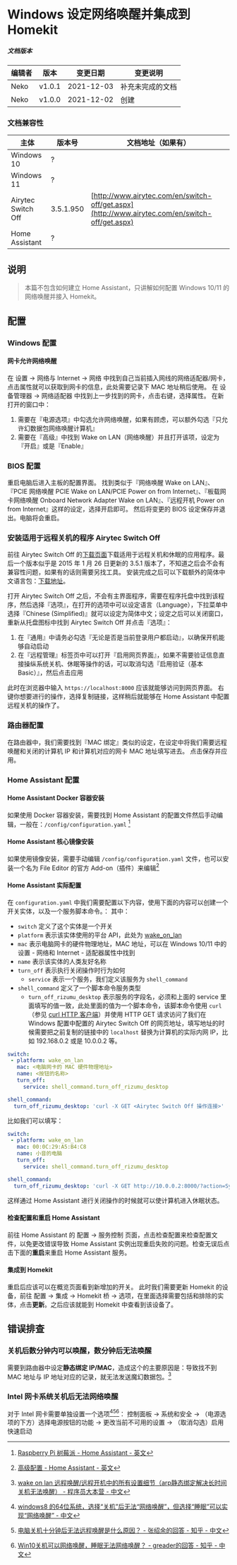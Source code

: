 # Windows 设定网络唤醒并集成到 Homekit

##### 文档版本

| 编辑者 | 版本 | 变更日期 | 变更说明 |
| ----- | --- | ------- | ------- |
| Neko | v1.0.1 | 2021-12-03 | 补充未完成的文档 |
| Neko | v1.0.0 | 2021-12-02 | 创建 |

### 文档兼容性

| 主体 | 版本号 | 文档地址（如果有） |
| -- | -- | -- |
| Windows 10 | ? |  |
| Windows 11 | ? |  |
| Airytec Switch Off | 3.5.1.950 | [http://www.airytec.com/en/switch-off/get.aspx](http://www.airytec.com/en/switch-off/get.aspx) |
| Home Assistant | ? |  |

## 说明

> 本篇不包含如何建立 Home Assistant，只讲解如何配置 Windows 10/11 的网络唤醒并接入 Homekit。

## 配置

### Windows 配置

#### 网卡允许网络唤醒

在 设置 -> 网络与 Internet -> 网络 中找到自己当前插入网线的网络适配器/网卡，点击属性就可以获取到网卡的信息，此处需要记录下 MAC 地址稍后使用。
在 设备管理器 -> 网络适配器 中找到上一步找到的网卡，点击右键，选择属性。
在新打开的窗口中：

1. 需要在『电源选项』中勾选允许网络唤醒，如果有顾虑，可以额外勾选『只允许幻数据包网络唤醒计算机』
2. 需要在『高级』中找到 Wake on LAN（网络唤醒）并且打开该项，设定为『开启』或是『Enable』

### BIOS 配置

重启电脑后进入主板的配置界面。
找到类似于『网络唤醒 Wake on LAN』、『PCIE 网络唤醒 PCIE Wake on LAN/PCIE Power on from Internet』、『板载网卡网络唤醒 Onboard Network Adapter Wake on LAN』、『远程开机 Power on from Internet』这样的设定，选择开启即可。
然后将变更的 BIOS 设定保存并退出。电脑将会重启。

### 安装适用于远程关机的程序 Airytec Switch Off

前往 Airytec Switch Off 的[下载页面](http://www.airytec.com/en/switch-off/get.aspx)下载适用于远程关机和休眠的应用程序。最后一个版本似乎是 2015 年 1 月 26 日更新的 3.5.1 版本了，不知道之后会不会有兼容性问题，如果有的话则需要另找工具。
安装完成之后可以下载额外的简体中文语言包：[下载地址](http://lsls.airytec.com/files/translations/224/zh-CN.lng)。

打开 Airytec Switch Off 之后，不会有主界面程序，需要在程序托盘中找到该程序，然后选择『选项』，在打开的选项中可以设定语言（Language），下拉菜单中选择『Chinese (Simplified)』就可以设定为简体中文；设定之后可以关闭窗口，重新从托盘图标中找到 Airytec Switch Off 并点击『选项』：

1. 在『通用』中请务必勾选『无论是否是当前登录用户都启动』，以确保开机能够自动启动
2. 在『远程管理』标签页中可以打开『启用网页界面』，如果不需要验证信息直接操纵系统关机、休眠等操作的话，可以取消勾选『启用验证（基本 Basic）』，然后点击应用

此时在浏览器中输入 `https://localhost:8000` 应该就能够访问到网页界面。
右键你想要进行的操作，选择复制链接，这样稍后就能够在 Home Assistant 中配置远程关机的操作了。

### 路由器配置

在路由器中，我们需要找到『MAC 绑定』类似的设定，在设定中将我们需要远程唤醒和关闭的计算机 IP 和计算机对应的网卡 MAC 地址填写进去。
点击保存并应用。

### Home Assistant 配置

#### Home Assistant Docker 容器安装

如果使用 Docker 容器安装，需要找到 Home Assistant 的配置文件然后手动编辑，一般在：`/config/configuration.yaml` [^5]

#### Home Assistant 核心镜像安装

如果使用镜像安装，需要手动编辑 `/config/configuration.yaml` 文件，也可以安装一个名为 File Editor 的官方 Add-on（插件）来编辑[^6]

#### Home Assistant 实际配置

在 `configuration.yaml` 中我们需要配置以下内容，使用下面的内容可以创建一个开关实体，以及一个服务脚本命令。：
其中：

- `switch` 定义了这个实体是一个开关
- `platform` 表示该实体使用的平台 API，此处为 [wake_on_lan](https://www.home-assistant.io/integrations/wake_on_lan/)
- `mac` 表示电脑网卡的硬件物理地址，MAC 地址，可以在 Windows 10/11 中的 设置 - 网络和 Internet - 适配器属性中找到
- `name` 表示该实体的人类友好名称
- `turn_off` 表示执行关闭操作时行为如何
	- `service` 表示一个服务，我们定义该服务为 `shell_command`
- `shell_command` 定义了一个脚本命令服务类型
	- `turn_off_rizumu_desktop` 表示服务的字段名，必须和上面的 service 里面填写的值一致，此处里面的值为一个脚本命令，该脚本命令使用 `curl` （参见 [curl HTTP 客户端](../../%F0%9F%93%9F%20%E7%BB%88%E7%AB%AF%2F%E8%BD%AF%E4%BB%B6%2Fcurl%20HTTP%20%E5%AE%A2%E6%88%B7%E7%AB%AF.md)）并使用 HTTP GET 请求访问了我们在 Windows 配置中配置的 Airytec Switch Off 的网页地址，填写地址的时候需要把之前复制的链接中的 `localhost` 替换为计算机的实际内网 IP，比如 192.168.0.2 或是 10.0.0.2 等。

```yaml
switch:
 - platform: wake_on_lan
   mac: <电脑网卡的 MAC 硬件物理地址>
   name: <按钮的名称>
   turn_off:
     service: shell_command.turn_off_rizumu_desktop

shell_command:
  turn_off_rizumu_desktop: 'curl -X GET <Airytec Switch Off 操作连接>'
```

比如我们可以填写：

```yaml
switch:
 - platform: wake_on_lan
   mac: 00:0C:29:A5:B4:C8
   name: 小音的电脑
   turn_off:
     service: shell_command.turn_off_rizumu_desktop

shell_command:
  turn_off_rizumu_desktop: 'curl -X GET http://10.0.0.2:8000/?action=System.Hibernate'
```

这样通过 Home Assistant 进行关闭操作的时候就可以使计算机进入休眠状态。

#### 检查配置和重启 Home Assistant

前往 Home Assistant 的 配置 -> 服务控制 页面，点击检查配置来检查配置文件，以免更改错误导致 Home Assistant 实例出现重启失败的问题。检查无误后点击下面的**重启**来重启 Home Assistant 服务。

#### 集成到 Homekit

重启后应该可以在概览页面看到新增加的开关。
此时我们需要更新 Homekit 的设备，前往 配置 -> 集成 -> Homekit 桥 -> 选项，在里面选择需要包括和排除的实体，点击**更新**。之后应该就能到 Homekit 中查看到该设备了。

## 错误排查

### 关机后数分钟内可以唤醒，数分钟后无法唤醒

需要到路由器中设定**静态绑定 IP/MAC**，造成这个的主要原因是：导致找不到 MAC 地址与 IP 地址对应的记录，就无法发送魔幻数据包。[^1]

### Intel 网卡系统关机后无法网络唤醒

对于 Intel 网卡需要单独设置一个选项[^2][^3][^4]：
控制面板 -> 系统和安全 -> （电源选项的下方）选择电源按钮的功能 -> 更改当前不可用的设置 -> （取消勾选）启用快速启动

[^1]: [wake on lan 远程唤醒/远程开机中的所有设置细节（arp静态绑定解决长时间关机无法唤醒） - 程序员大本营 - 中文](https://www.pianshen.com/article/80641319681/)
[^2]: [windows8 的64位系统，选择“关机”后无法“网络唤醒”，但选择“睡眠”可以实现“网络唤醒” - 中文](https://social.technet.microsoft.com/Forums/ie/en-US/fb0212a9-e857-4dcf-9760-3286d41d0dbc/windows8?forum=w8itprozhcn)
[^3]: [电脑关机十分钟后无法远程唤醒是什么原因？ - 张绍余的回答 - 知乎 - 中文](https://www.zhihu.com/question/344623623/answer/1123840146)
[^4]: [Win10关机可以网络唤醒，睡眠无法网络唤醒？ - greader的回答 - 知乎 - 中文](https://www.zhihu.com/question/53821424/answer/463242896)
[^5]: [Raspberry Pi 树莓派 - Home Assistant - 英文](https://www.home-assistant.io/installation/raspberrypi#install-home-assistant-container)
[^6]: [高级配置 - Home Assistant - 英文](https://www.home-assistant.io/getting-started/configuration/)
